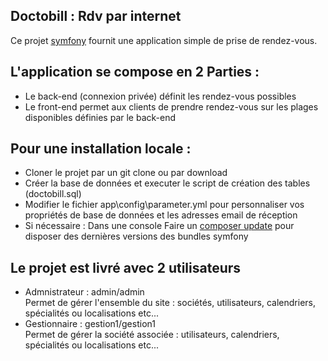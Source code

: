 
<article class="markdown-body entry-content" itemprop="text">
<p align="center">
<h1> Doctobill : Rdv par internet  </h1>
</article>
<p>
Ce projet <a href="https://symfony.com">symfony</a> fournit une application simple de prise de rendez-vous.  
</p>
<h2>L'application se compose en 2 Parties :</h2>
<ul>
    <li>Le back-end (connexion privée) définit les rendez-vous possibles</li>
    <li>Le front-end permet aux clients de prendre rendez-vous sur les plages disponibles définies par le back-end</li>
</ul>

<h2>Pour une installation locale :</h2>
<ul>
    <li>Cloner le projet par un git clone ou par download</li>
    <li>Créer la base de données et executer le script de création des tables (doctobill.sql)</li>
    <li>Modifier le fichier app\config\parameter.yml pour personnaliser vos propriétés de base de données et les adresses email de réception</li>
    <li>Si nécessaire : Dans une console Faire un  <a href="https://symfony.com/blog/upgrading-your-symfony-projects-the-easy-way">composer update</a> pour disposer des dernières versions des bundles symfony</li>
</ul>

<h2>Le projet est livré avec 2 utilisateurs</h2>
<ul>
  <li>Admnistrateur : admin/admin     
  <br>Permet de gérer l'ensemble du site : sociétés, utilisateurs, calendriers, spécialités ou localisations etc... 
  </li>
  <li>Gestionnaire : gestion1/gestion1     
  <br>Permet de gérer la société associée : utilisateurs, calendriers, spécialités ou localisations  etc...
  </li> 
</ul>


